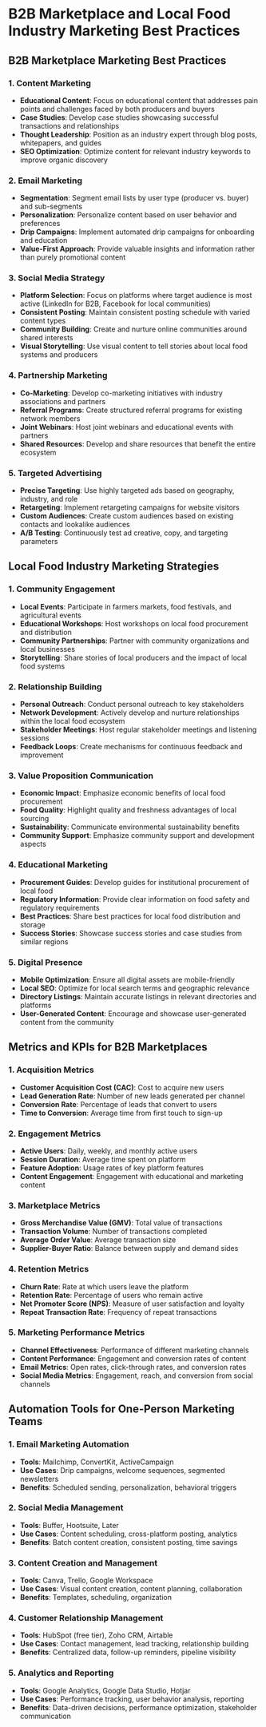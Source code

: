 # B2B Marketplace and Local Food Industry Marketing Best Practices

## B2B Marketplace Marketing Best Practices

### 1. Content Marketing
- **Educational Content**: Focus on educational content that addresses pain points and challenges faced by both producers and buyers
- **Case Studies**: Develop case studies showcasing successful transactions and relationships
- **Thought Leadership**: Position as an industry expert through blog posts, whitepapers, and guides
- **SEO Optimization**: Optimize content for relevant industry keywords to improve organic discovery

### 2. Email Marketing
- **Segmentation**: Segment email lists by user type (producer vs. buyer) and sub-segments
- **Personalization**: Personalize content based on user behavior and preferences
- **Drip Campaigns**: Implement automated drip campaigns for onboarding and education
- **Value-First Approach**: Provide valuable insights and information rather than purely promotional content

### 3. Social Media Strategy
- **Platform Selection**: Focus on platforms where target audience is most active (LinkedIn for B2B, Facebook for local communities)
- **Consistent Posting**: Maintain consistent posting schedule with varied content types
- **Community Building**: Create and nurture online communities around shared interests
- **Visual Storytelling**: Use visual content to tell stories about local food systems and producers

### 4. Partnership Marketing
- **Co-Marketing**: Develop co-marketing initiatives with industry associations and partners
- **Referral Programs**: Create structured referral programs for existing network members
- **Joint Webinars**: Host joint webinars and educational events with partners
- **Shared Resources**: Develop and share resources that benefit the entire ecosystem

### 5. Targeted Advertising
- **Precise Targeting**: Use highly targeted ads based on geography, industry, and role
- **Retargeting**: Implement retargeting campaigns for website visitors
- **Custom Audiences**: Create custom audiences based on existing contacts and lookalike audiences
- **A/B Testing**: Continuously test ad creative, copy, and targeting parameters

## Local Food Industry Marketing Strategies

### 1. Community Engagement
- **Local Events**: Participate in farmers markets, food festivals, and agricultural events
- **Educational Workshops**: Host workshops on local food procurement and distribution
- **Community Partnerships**: Partner with community organizations and local businesses
- **Storytelling**: Share stories of local producers and the impact of local food systems

### 2. Relationship Building
- **Personal Outreach**: Conduct personal outreach to key stakeholders
- **Network Development**: Actively develop and nurture relationships within the local food ecosystem
- **Stakeholder Meetings**: Host regular stakeholder meetings and listening sessions
- **Feedback Loops**: Create mechanisms for continuous feedback and improvement

### 3. Value Proposition Communication
- **Economic Impact**: Emphasize economic benefits of local food procurement
- **Food Quality**: Highlight quality and freshness advantages of local sourcing
- **Sustainability**: Communicate environmental sustainability benefits
- **Community Support**: Emphasize community support and development aspects

### 4. Educational Marketing
- **Procurement Guides**: Develop guides for institutional procurement of local food
- **Regulatory Information**: Provide clear information on food safety and regulatory requirements
- **Best Practices**: Share best practices for local food distribution and storage
- **Success Stories**: Showcase success stories and case studies from similar regions

### 5. Digital Presence
- **Mobile Optimization**: Ensure all digital assets are mobile-friendly
- **Local SEO**: Optimize for local search terms and geographic relevance
- **Directory Listings**: Maintain accurate listings in relevant directories and platforms
- **User-Generated Content**: Encourage and showcase user-generated content from the community

## Metrics and KPIs for B2B Marketplaces

### 1. Acquisition Metrics
- **Customer Acquisition Cost (CAC)**: Cost to acquire new users
- **Lead Generation Rate**: Number of new leads generated per channel
- **Conversion Rate**: Percentage of leads that convert to users
- **Time to Conversion**: Average time from first touch to sign-up

### 2. Engagement Metrics
- **Active Users**: Daily, weekly, and monthly active users
- **Session Duration**: Average time spent on platform
- **Feature Adoption**: Usage rates of key platform features
- **Content Engagement**: Engagement with educational and marketing content

### 3. Marketplace Metrics
- **Gross Merchandise Value (GMV)**: Total value of transactions
- **Transaction Volume**: Number of transactions completed
- **Average Order Value**: Average transaction size
- **Supplier-Buyer Ratio**: Balance between supply and demand sides

### 4. Retention Metrics
- **Churn Rate**: Rate at which users leave the platform
- **Retention Rate**: Percentage of users who remain active
- **Net Promoter Score (NPS)**: Measure of user satisfaction and loyalty
- **Repeat Transaction Rate**: Frequency of repeat transactions

### 5. Marketing Performance Metrics
- **Channel Effectiveness**: Performance of different marketing channels
- **Content Performance**: Engagement and conversion rates of content
- **Email Metrics**: Open rates, click-through rates, and conversion rates
- **Social Media Metrics**: Engagement, reach, and conversion from social channels

## Automation Tools for One-Person Marketing Teams

### 1. Email Marketing Automation
- **Tools**: Mailchimp, ConvertKit, ActiveCampaign
- **Use Cases**: Drip campaigns, welcome sequences, segmented newsletters
- **Benefits**: Scheduled sending, personalization, behavioral triggers

### 2. Social Media Management
- **Tools**: Buffer, Hootsuite, Later
- **Use Cases**: Content scheduling, cross-platform posting, analytics
- **Benefits**: Batch content creation, consistent posting, time savings

### 3. Content Creation and Management
- **Tools**: Canva, Trello, Google Workspace
- **Use Cases**: Visual content creation, content planning, collaboration
- **Benefits**: Templates, scheduling, organization

### 4. Customer Relationship Management
- **Tools**: HubSpot (free tier), Zoho CRM, Airtable
- **Use Cases**: Contact management, lead tracking, relationship building
- **Benefits**: Centralized data, follow-up reminders, pipeline visibility

### 5. Analytics and Reporting
- **Tools**: Google Analytics, Google Data Studio, Hotjar
- **Use Cases**: Performance tracking, user behavior analysis, reporting
- **Benefits**: Data-driven decisions, performance optimization, stakeholder communication
